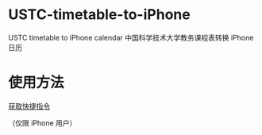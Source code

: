 # USTC-timetable-to-iPhone
USTC timetable to iPhone calendar 中国科学技术大学教务课程表转换 iPhone 日历

# 使用方法
[获取快捷指令](https://www.icloud.com/shortcuts/9e53490b16034bd5a603cb67e7519fce)

（仅限 iPhone 用户）